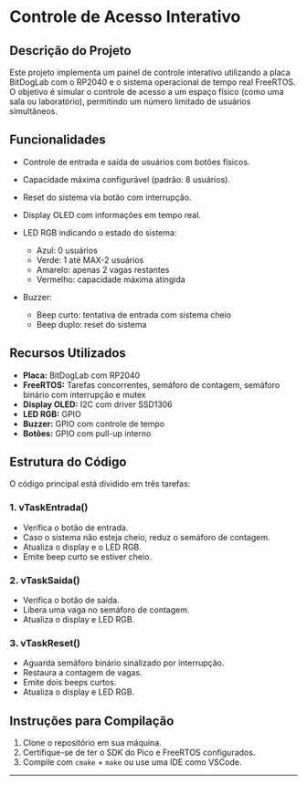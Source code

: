 # Controle de Acesso Interativo

## Descrição do Projeto

Este projeto implementa um painel de controle interativo utilizando a placa BitDogLab com o RP2040 e o sistema operacional de tempo real FreeRTOS. O objetivo é simular o controle de acesso a um espaço físico (como uma sala ou laboratório), permitindo um número limitado de usuários simultâneos.

## Funcionalidades

* Controle de entrada e saída de usuários com botões físicos.
* Capacidade máxima configurável (padrão: 8 usuários).
* Reset do sistema via botão com interrupção.
* Display OLED com informações em tempo real.
* LED RGB indicando o estado do sistema:

  * Azul: 0 usuários
  * Verde: 1 até MAX-2 usuários
  * Amarelo: apenas 2 vagas restantes
  * Vermelho: capacidade máxima atingida
* Buzzer:

  * Beep curto: tentativa de entrada com sistema cheio
  * Beep duplo: reset do sistema

## Recursos Utilizados

* **Placa:** BitDogLab com RP2040
* **FreeRTOS:** Tarefas concorrentes, semáforo de contagem, semáforo binário com interrupção e mutex
* **Display OLED:** I2C com driver SSD1306
* **LED RGB:** GPIO
* **Buzzer:** GPIO com controle de tempo
* **Botões:** GPIO com pull-up interno

## Estrutura do Código

O código principal está dividido em três tarefas:

### 1. vTaskEntrada()

* Verifica o botão de entrada.
* Caso o sistema não esteja cheio, reduz o semáforo de contagem.
* Atualiza o display e o LED RGB.
* Emite beep curto se estiver cheio.

### 2. vTaskSaida()

* Verifica o botão de saída.
* Libera uma vaga no semáforo de contagem.
* Atualiza o display e LED RGB.

### 3. vTaskReset()

* Aguarda semáforo binário sinalizado por interrupção.
* Restaura a contagem de vagas.
* Emite dois beeps curtos.
* Atualiza o display e LED RGB.

## Instruções para Compilação

1. Clone o repositório em sua máquina.
2. Certifique-se de ter o SDK do Pico e FreeRTOS configurados.
3. Compile com `cmake` + `make` ou use uma IDE como VSCode.

---
